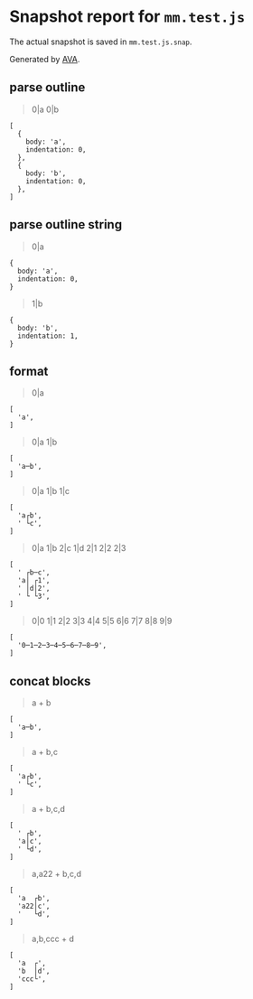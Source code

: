 # Snapshot report for `mm.test.js`

The actual snapshot is saved in `mm.test.js.snap`.

Generated by [AVA](https://avajs.dev).

## parse outline

> 0|a
> 0|b

    [
      {
        body: 'a',
        indentation: 0,
      },
      {
        body: 'b',
        indentation: 0,
      },
    ]

## parse outline string

> 0|a

    {
      body: 'a',
      indentation: 0,
    }

> 1|b

    {
      body: 'b',
      indentation: 1,
    }

## format

> 0|a

    [
      'a',
    ]

> 0|a
> 1|b

    [
      'a─b',
    ]

> 0|a
> 1|b
> 1|c

    [
      'a┌b',
      ' └c',
    ]

> 0|a
> 1|b
> 2|c
> 1|d
> 2|1
> 2|2
> 2|3

    [
      ' ┌b─c',
      'a│ ┌1',
      ' │d│2',
      ' └ └3',
    ]

> 0|0
> 1|1
> 2|2
> 3|3
> 4|4
> 5|5
> 6|6
> 7|7
> 8|8
> 9|9

    [
      '0─1─2─3─4─5─6─7─8─9',
    ]

## concat blocks

> a + b

    [
      'a─b',
    ]

> a + b,c

    [
      'a┌b',
      ' └c',
    ]

> a + b,c,d

    [
      ' ┌b',
      'a│c',
      ' └d',
    ]

> a,a22 + b,c,d

    [
      'a  ┌b',
      'a22│c',
      '   └d',
    ]

> a,b,ccc + d

    [
      'a  ┌',
      'b  │d',
      'ccc└',
    ]

